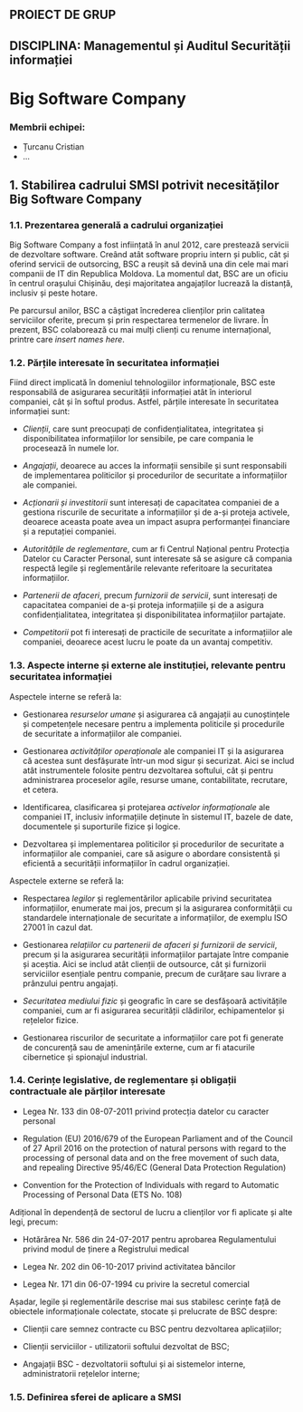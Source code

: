 ## PROIECT DE GRUP
## DISCIPLINA: Managementul și Auditul Securității informației

# Big Software Company

### Membrii echipei:

- Țurcanu Cristian
- ...


## 1. Stabilirea cadrului SMSI potrivit necesităților Big Software Company

### 1.1. Prezentarea generală a cadrului organizației

Big Software Company a fost inființată în anul 2012, care prestează servicii de dezvoltare software.
Creând atât software propriu intern și public, cât și oferind servicii de outsorcing,
BSC a reușit să devină una din cele mai mari companii de IT din Republica Moldova.
La momentul dat, BSC are un oficiu în centrul orașului Chișinău, deși majoritatea angajaților
lucrează la distanță, inclusiv și peste hotare.

Pe parcursul anilor, BSC a câștigat încrederea clienților prin calitatea serviciilor oferite,
precum și prin respectarea termenelor de livrare.
În prezent, BSC colaborează cu mai mulți clienți cu renume internațional, printre care 
*insert names here*.


### 1.2. Părțile interesate în securitatea informației

Fiind direct implicată în domeniul tehnologiilor informaționale,
BSC este responsabilă de asigurarea securității informației atât în interiorul companiei,
cât și în softul produs.
Astfel, părțile interesate în securitatea informației sunt:

- *Clienții*, care sunt preocupați de confidențialitatea, integritatea și
  disponibilitatea informațiilor lor sensibile, pe care compania le procesează în numele lor.

- *Angajații*, deoarece au acces la informații sensibile și sunt responsabili
  de implementarea politicilor și procedurilor de securitate a informațiilor ale companiei.
 
- *Acționarii și investitorii* sunt interesați de capacitatea companiei de a gestiona
  riscurile de securitate a informațiilor și de a-și proteja activele,
  deoarece aceasta poate avea un impact asupra performanței financiare și a reputației companiei.
 
- *Autoritățile de reglementare*, cum ar fi Centrul Național pentru
  Protecția Datelor cu Caracter Personal, sunt interesate să se asigure că compania
  respectă legile și reglementările relevante referitoare la securitatea informațiilor.
 
- *Partenerii de afaceri*, precum *furnizorii de servicii*, sunt interesați de capacitatea
  companiei de a-și proteja informațiile și de a asigura confidențialitatea,
  integritatea și disponibilitatea informațiilor partajate.
 
- *Competitorii* pot fi interesați de practicile de securitate a informațiilor ale companiei,
  deoarece acest lucru le poate da un avantaj competitiv.

### 1.3. Aspecte interne și externe ale instituției, relevante pentru securitatea informației

Aspectele interne se referă la:

- Gestionarea *resurselor umane* și asigurarea că angajații
  au cunoștințele și competențele necesare pentru a implementa politicile și
  procedurile de securitate a informațiilor ale companiei.
 
- Gestionarea *activităților operaționale*
  ale companiei IT și la asigurarea că acestea sunt desfășurate într-un mod sigur și securizat.
  Aici se includ atât instrumentele folosite pentru dezvoltarea softului,
  cât și pentru administrarea proceselor agile, resurse umane, contabilitate, recrutare, et cetera.
 
- Identificarea, clasificarea și protejarea *activelor informaționale* ale companiei IT,
  inclusiv informațiile deținute în sistemul IT, bazele de date, documentele și suporturile fizice și logice.
 
- Dezvoltarea și implementarea politicilor și procedurilor de securitate a informațiilor
  ale companiei, care să asigure o abordare consistentă și eficientă a securității
  informațiilor în cadrul organizației.

Aspectele externe se referă la:

- Respectarea *legilor* și reglementărilor aplicabile privind securitatea informațiilor, enumerate mai jos,
  precum și la asigurarea conformității cu standardele internaționale de securitate
  a informațiilor, de exemplu ISO 27001 în cazul dat.
 
- Gestionarea *relațiilor cu partenerii de
  afaceri și furnizorii de servicii*, precum și la asigurarea securității informațiilor
  partajate între companie și aceștia. Aici se includ atât clienții de outsource,
  cât și furnizorii serviciilor esențiale pentru companie, precum de curățare
  sau livrare a prânzului pentru angajați. 
 
- *Securitatea mediului fizic* și geografic în care se desfășoară activitățile companiei,
  cum ar fi asigurarea securității clădirilor, echipamentelor și rețelelor fizice.
 
- Gestionarea riscurilor de securitate a informațiilor care pot fi generate de concurență
  sau de amenințările externe, cum ar fi atacurile cibernetice și spionajul industrial.

### 1.4. Cerințe legislative, de reglementare și obligații contractuale ale părților interesate

- Legea Nr. 133 din 08-07-2011 privind protecția datelor cu caracter personal
 
- Regulation (EU) 2016/679 of the European Parliament and of the Council of 27 April 2016
  on the protection of natural persons with regard to the processing of personal
  data and on the free movement of such data, and repealing Directive 95/46/EC
  (General Data Protection Regulation)
 
- Convention for the Protection of Individuals with regard to
  Automatic Processing of Personal Data (ETS No. 108)

Adițional în dependență de sectorul de lucru a clienților vor fi aplicate și alte legi, precum:

- Hotărârea Nr. 586 din 24-07-2017 pentru aprobarea Regulamentului privind modul de ținere a Registrului medical
 
- Legea Nr. 202 din 06-10-2017 privind activitatea băncilor
 
- Legea Nr. 171 din 06-07-1994 cu privire la secretul comercial


Așadar, legile și reglementările descrise mai sus stabilesc cerințe față de obiectele informaționale
colectate, stocate și prelucrate de BSC despre:

- Clienții care semnez contracte cu BSC pentru dezvoltarea aplicațiilor;
 
- Clienții serviciilor - utilizatorii softului dezvoltat de BSC;
 
- Angajații BSC - dezvoltatorii softului și ai sistemelor interne, administratorii rețelelor interne;

### 1.5. Definirea sferei de aplicare a SMSI

<!-- aici descriem limitele SMSI, inițial pentru ce sisteme aplicăm, etc -->